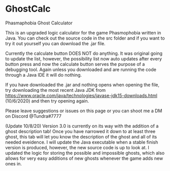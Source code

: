 # GhostCalc
Phasmaphobia Ghost Calculator 

This is an upgraded logic calculator for the game Phasmophobia written in Java. You can check out the source code in the src folder and if you want to try it out yourself you can download the .jar file.

Currently the calculate button DOES NOT do anything. It was original going to update the list, however, the possibility list now auto updates after every button press and now the calculate button serves the purpose of a debugging tool. Again unless you downloaded and are running the code through a Java IDE it will do nothing.

If you have downloaded the .jar and nothing opens when opening the file, try downloading the most recent Java JDK from https://www.oracle.com/java/technologies/javase-jdk15-downloads.html (10/6/2020) and then try opening again.

Please leave suggestions or issues on this page or you can shoot me a DM on Discord @Tundra#7777 

(Update 10/8/20) Version 3.0 is currently on its way with the addition of a ghost description tab! Once you have narrowed it down to at least three ghost, this tab will let you know the description of the ghost and all of its needed eveidence. I will update the Java executable when a stable finish version is produced, however, the new source code is up to look at. I updated the logic for storing the possible and impossible ghosts, which also allows for very easy additions of new ghosts whenever the game adds new ones in.
